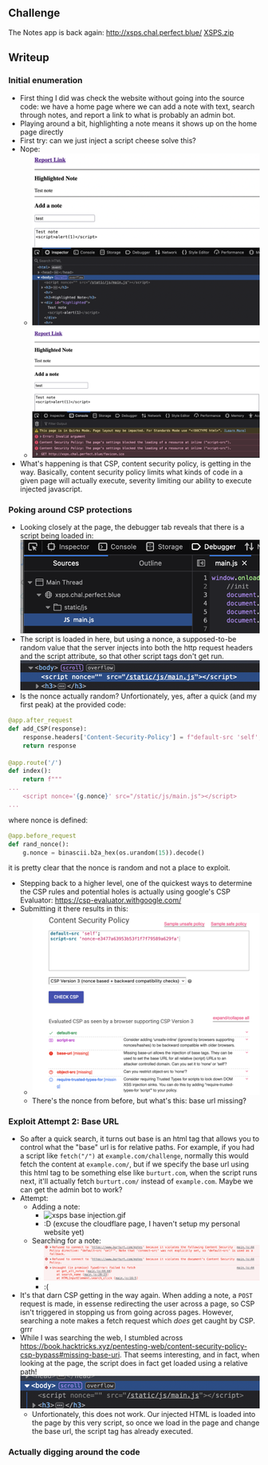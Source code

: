 ## Challenge
The Notes app is back again: http://xsps.chal.perfect.blue/
[XSPS.zip](../_resources/XSPS.zip)
## Writeup
### Initial enumeration
- First thing I did was check the website without going into the source code: we have a home page where we can add a note with text, search through notes, and report a link to what is probably an admin bot.
- Playing around a bit, highlighting a note means it shows up on the home page directly
- First try: can we just inject a script cheese solve this?
- Nope:
	- ![Screen Shot 2023-02-19 at 10.22.16 PM.png](../_resources/Screen%20Shot%202023-02-19%20at%2010.22.16%20PM.png)
	- ![Screen Shot 2023-02-19 at 10.22.24 PM.png](../_resources/Screen%20Shot%202023-02-19%20at%2010.22.24%20PM.png)
- What's happening is that CSP, content security policy, is getting in the way. Basically, content security policy limits what kinds of code in a given page will actually execute, severity limiting our ability to execute injected javascript.
### Poking around CSP protections
- Looking closely at the page, the debugger tab reveals that there is a script being loaded in: ![Screen Shot 2023-02-19 at 10.26.45 PM.png](../_resources/Screen%20Shot%202023-02-19%20at%2010.26.45%20PM.png)
- The script is loaded in here, but using a nonce, a supposed-to-be random value that the server injects into both the http request headers and the script attribute, so that other script tags don't get run.
![Screen Shot 2023-02-19 at 10.27.59 PM.png](../_resources/Screen%20Shot%202023-02-19%20at%2010.27.59%20PM.png)
- Is the nonce actually random? Unfortionately, yes, after a quick (and my first peak) at the provided code: 
```python
@app.after_request
def add_CSP(response):
    response.headers['Content-Security-Policy'] = f"default-src 'self'; script-src 'nonce-{g.nonce}'"
    return response

@app.route('/')
def index():
    return f"""
...
    <script nonce='{g.nonce}' src="/static/js/main.js"></script>
...
```
where nonce is defined:
```python
@app.before_request
def rand_nonce():
    g.nonce = binascii.b2a_hex(os.urandom(15)).decode()
```
it is pretty clear that the nonce is random and not a place to exploit.
- Stepping back to a higher level, one of the quickest ways to determine the CSP rules and potential holes is actually using google's CSP Evaluator: https://csp-evaluator.withgoogle.com/
- Submitting it there results in this:
	- ![Screen Shot 2023-02-19 at 10.26.01 PM.png](../_resources/Screen%20Shot%202023-02-19%20at%2010.26.01%20PM.png)
	- There's the nonce from before, but what's this: base url missing?
### Exploit Attempt 2: Base URL
- So after a quick search, it turns out base is an html tag that allows you to control what the "base" url is for relative paths. For example, if you had a script like `fetch("/")` at `example.com/challenge`, normally this would fetch the content at `example.com/`, but if we specify the base url using this html tag to be something else like `burturt.com`, when the script runs next, it'll actually fetch `burturt.com/` instead of `example.com`. Maybe we can get the admin bot to work? 
- Attempt:
	- Adding a note:
		- ![xsps base injection.gif](../_resources/xsps%20base%20injection.gif)
		- :D (excuse the cloudflare page, I haven't setup my personal website yet)
	- Searching for a note:
		- ![Screen Shot 2023-02-19 at 10.38.52 PM.png](../_resources/Screen%20Shot%202023-02-19%20at%2010.38.52%20PM.png)
		- :(
- It's that darn CSP getting in the way again. When adding a note, a `POST` request is made, in essense redirecting the user across a page, so CSP isn't triggered in stopping us from going across pages. However, searching a note makes a fetch request which *does* get caught by CSP. grrr
- While I was searching the web, I stumbled across https://book.hacktricks.xyz/pentesting-web/content-security-policy-csp-bypass#missing-base-uri. That seems interesting, and in fact, when looking at the page, the script does in fact get loaded using a relative path!
![Screen Shot 2023-02-19 at 11.57.41 PM.png](../_resources/Screen%20Shot%202023-02-19%20at%2011.57.41%20PM.png)
	- Unfortionately, this does not work. Our injected HTML is loaded into the page by this very script, so once we load in the page and change the base url, the script tag has already executed.
### Actually digging around the code